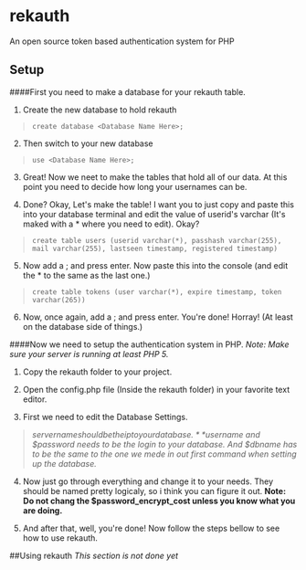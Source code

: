 # rekauth

An open source token based authentication system for PHP

## Setup

####First you need to make a database for your rekauth table.

1. Create the new database to hold rekauth
> ```create database <Database Name Here>;```

2. Then switch to your new database
> ```use <Database Name Here>;```

3. Great! Now we neet to make the tables that hold all of our data. At this point you need to decide how long your usernames can be. 

4. Done? Okay, Let's make the table! I want you to just copy and paste this into your database terminal and edit the value of userid's varchar (It's maked with a * where you need to edit). Okay?
> ```create table users (userid varchar(*), passhash varchar(255), mail varchar(255), lastseen timestamp, registered timestamp)```

5. Now add a ; and press enter. Now paste this into the console (and edit the * to the same as the last one.)
> ```create table tokens (user varchar(*), expire timestamp, token varchar(265))```

6. Now, once again, add a ; and press enter. You're done! Horray! (At least on the database side of things.)

####Now we need to setup the authentication system in PHP.
*Note: Make sure your server is running at least PHP 5.*

1. Copy the rekauth folder to your project.

2. Open the config.php file (Inside the rekauth folder) in your favorite text editor.

3. First we need to edit the Database Settings.
> *$servername should be the ip to your database.*
*$username and $password needs to be the login to your database.*
*And $dbname has to be the same to the one we mede in out first command when setting up the database.*

4. Now just go through everything and change it to your needs. They should be named pretty logicaly, so i think you can figure it out. **Note: Do not chang the $password_encrypt_cost unless you know what you are doing.**

5. And after that, well, you're done! Now follow the steps bellow to see how to use rekauth.

##Using rekauth
*This section is not done yet*

